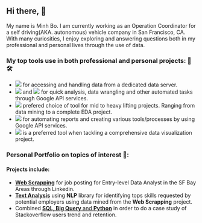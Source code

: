 ## Hi there, 👋

My name is Minh Bo. I am currently working as an Operation Coordinator for a self driving(AKA. autonomous) vehicle company in San Francisco, CA. With many curiosities, I enjoy exploring and answering questions both in my professional and personal lives through the use of data. 


### My top tools use in both professional and personal projects: 🧰🛠️
-  ![](https://img.shields.io/badge/SQL-informational?style=flat&logo=<LOGO_NAME>&logoColor=white&color=2bbc8a) for accessing and handling data from a dedicated data server. 
- ![](https://img.shields.io/badge/Sheet-informational?style=flat&logo=<LOGO_NAME>&logoColor=white&color=2bbc8a) and ![](https://img.shields.io/badge/Excel-informational?style=flat&logo=<LOGO_NAME>&logoColor=white&color=2bbc8a) for quick analysis, data wrangling and other automated tasks through Google API services.  
- ![](https://img.shields.io/badge/Python-informational?style=flat&logo=<LOGO_NAME>&logoColor=white&color=2bbc8a) prefered choice of tool for mid to heavy lifting projects. Ranging from data mining to a complete EDA project.  
- ![](https://img.shields.io/badge/Javascript-informational?style=flat&logo=<LOGO_NAME>&logoColor=white&color=2bbc8a) for automating reports and creating various tools/processes by using Google API services. 
- ![](https://img.shields.io/badge/Tableau-informational?style=flat&logo=<LOGO_NAME>&logoColor=white&color=2bbc8a) is a preferred tool when tackling a comprehensive data visualization project. 

### Personal Portfolio on topics of interest 📂:
#### Projects include: 
- [**Web Scrapping**](https://github.com/mbo0000/Portfolio/tree/main/PythonWebscraping) for job posting for Entry-level Data Analyst in the SF Bay Areas through Linkedin. 
- [**Text Analysis**](https://github.com/mbo0000/Portfolio/tree/main/TextAnalysisWithNLP) using **NLP** library for identifying tops skills requested by potential employers using data mined from the **Web Scrapping** project. 
- Combined [**SQL, Big Query** and **Python**](https://github.com/mbo0000/Portfolio/tree/main/BigQuerySQL) in order to do a case study of Stackoverflow users trend and retention.
